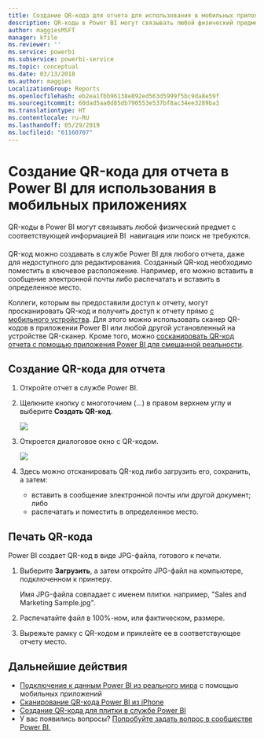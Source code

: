 ```yaml
---
title: Создание QR-кода для отчета для использования в мобильных приложениях Power BI
description: QR-коды в Power BI могут связывать любой физический предмет с соответствующей информацией BI в мобильном приложении; навигация или поиск не требуются.
author: maggiesMSFT
manager: kfile
ms.reviewer: ''
ms.service: powerbi
ms.subservice: powerbi-service
ms.topic: conceptual
ms.date: 03/13/2018
ms.author: maggies
LocalizationGroup: Reports
ms.openlocfilehash: eb2ea1fbb96138e892ed563d5999f5bc9da8e59f
ms.sourcegitcommit: 60dad5aa0d85db790553e537bf8ac34ee3289ba3
ms.translationtype: HT
ms.contentlocale: ru-RU
ms.lasthandoff: 05/29/2019
ms.locfileid: "61160707"
---
```

# <a name="create-a-qr-code-for-a-report-in-power-bi-to-use-in-the-mobile-apps"></a>Создание QR-кода для отчета в Power BI для использования в мобильных приложениях
QR-коды в Power BI могут связывать любой физический предмет с соответствующей информацией BI &#151; навигация или поиск не требуются.

QR-код можно создавать в службе Power BI для любого отчета, даже для недоступного для редактирования. Созданный QR-код необходимо поместить в ключевое расположение. Например, его можно вставить в сообщение электронной почты либо распечатать и вставить в определенное место. 

Коллеги, которым вы предоставили доступ к отчету, могут просканировать QR-код и получить доступ к отчету прямо [с мобильного устройства](consumer/mobile/mobile-apps-qr-code.md). Для этого можно использовать сканер QR-кодов в приложении Power BI или любой другой установленный на устройстве QR-сканер. Кроме того, можно [сосканировать QR-код отчета с помощью приложения Power BI для смешанной реальности](consumer/mobile/mobile-mixed-reality-app.md#scan-a-report-qr-code-in-holographic-view).

## <a name="create-a-qr-code-for-a-report"></a>Создание QR-кода для отчета
1. Откройте отчет в службе Power BI.
2. Щелкните кнопку с многоточием (...) в правом верхнем углу и выберите **Создать QR-код**. 
   
    ![](media/service-create-qr-code-for-report/power-bi-create-qr-code-report.png)
3. Откроется диалоговое окно с QR-кодом. 
   
    ![](media/service-create-qr-code-for-report/powerbi_report_qrcode.png)
4. Здесь можно отсканировать QR-код либо загрузить его, сохранить, а затем: 
   
   * вставить в сообщение электронной почты или другой документ; либо 
   * распечатать и поместить в определенное место. 

## <a name="print-the-qr-code"></a>Печать QR-кода
Power BI создает QR-код в виде JPG-файла, готового к печати. 

1. Выберите **Загрузить**, а затем откройте JPG-файл на компьютере, подключенном к принтеру.  
   
   Имя JPG-файла совпадает с именем плитки. например, "Sales and Marketing Sample.jpg".
   
1. Распечатайте файл в 100%-ном, или фактическом, размере.  
2. Вырежьте рамку с QR-кодом и приклейте ее в соответствующее отчету место. 

## <a name="next-steps"></a>Дальнейшие действия
* [Подключение к данным Power BI из реального мира](consumer/mobile/mobile-apps-data-in-real-world-context.md) с помощью мобильных приложений
* [Сканирование QR-кода Power BI из iPhone](consumer/mobile/mobile-apps-qr-code.md)
* [Создание QR-кода для плитки в службе Power BI](service-create-qr-code-for-tile.md)
* У вас появились вопросы? [Попробуйте задать вопрос в сообществе Power BI.](http://community.powerbi.com/)

